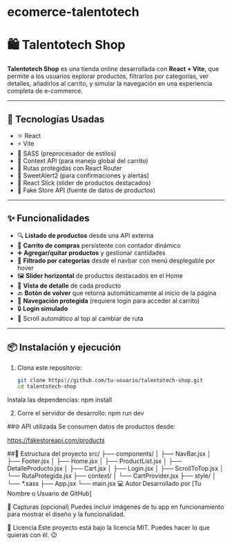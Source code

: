# ecomerce-talentotech
# 🛍️ Talentotech Shop

**Talentotech Shop** es una tienda online desarrollada con **React + Vite**, que permite a los usuarios explorar productos, filtrarlos por categorías, ver detalles, añadirlos al carrito, y simular la navegación en una experiencia completa de e-commerce.

---

## 🚀 Tecnologías Usadas

- ⚛️ React
- ⚡ Vite
- 💅 SASS (preprocesador de estilos)
- 🧠 Context API (para manejo global del carrito)
- 🔐 Rutas protegidas con React Router
- 🍬 SweetAlert2 (para confirmaciones y alertas)
- 🎠 React Slick (slider de productos destacados)
- 🛒 Fake Store API (fuente de datos de productos)

---

## ✨ Funcionalidades

- 🔍 **Listado de productos** desde una API externa
- 🛒 **Carrito de compras** persistente con contador dinámico
- ➕ **Agregar/quitar productos** y gestionar cantidades
- 📂 **Filtrado por categorías** desde el navbar con menú desplegable por hover
- 🖼️ **Slider horizontal** de productos destacados en el Home
- 📄 **Vista de detalle** de cada producto
- 🔙 **Botón de volver** que retorna automáticamente al inicio de la página
- 🧭 **Navegación protegida** (requiere login para acceder al carrito)
- 🔒 **Login simulado**
- 🔄 Scroll automático al top al cambiar de ruta

---

## 📦 Instalación y ejecución

1. Clona este repositorio:
   ```bash
   git clone https://github.com/tu-usuario/talentotech-shop.git
   cd talentotech-shop

Instala las dependencias:
npm install

2. Corre el servidor de desarrollo:
npm run dev

##🌐 API utilizada
Se consumen datos de productos desde:

https://fakestoreapi.com/products

##📁 Estructura del proyecto
src/
├── components/
│   ├── NavBar.jsx
│   ├── Footer.jsx
│   ├── Home.jsx
│   ├── ProductList.jsx
│   ├── DetalleProducto.jsx
│   ├── Cart.jsx
│   ├── Login.jsx
│   ├── ScrollToTop.jsx
│   └── RutaProtegida.jsx
├── context/
│   └── CartProvider.jsx
├── style/
│   └── *.sass
├── App.jsx
└── main.jsx
💻 Autor
Desarrollado por [Tu Nombre o Usuario de GitHub]

📸 Capturas (opcional)
Puedes incluir imágenes de tu app en funcionamiento para mostrar el diseño y la funcionalidad.

📃 Licencia
Este proyecto está bajo la licencia MIT. Puedes hacer lo que quieras con él. 😉
